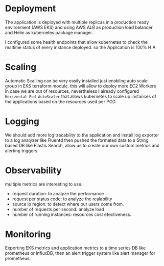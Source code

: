# Deployment
The application is deployed with multiple replicas in a production ready environment (AWS EKS) and using AWS ALB as production load balancer and Helm as 
kubernetes package manager.

I configured some health endpoints that allow kubernetes to check the realtime status of every instance deployed. so the Application is 100% H.A

# Scaling
Automatic Scalling can be very easily installed just enabling auto scale group in EKS terraform module. this will allow to deploy more EC2 Workers in case we are out of resources, nevertheless I already configured ```Horizontal Pod AutoScaler``` that allows kubernetes to scale up instances of the applications based on the resources used per POD.

# Logging
We should add more log tracability to the application and install log exporter to a log analyzer like Fluentd then pushed the formated data to a String based DB like Elastic Search, allow us to create our own custom metrics and alerting triggers. 

# Observability
multiple metrics are interesting to use.

- request duration: to analyze the performance
- request per status code: to analyze the realability
- source ip region: to detect where our users come from.
- number of requests per second: analyze load
- number of running instances: resources cost efectiveness.


# Monitoring
Exporting EKS metrics and application metrics to a time series DB like prometheus or influxDB, then an alert trigger system like alert manager for prometheus. 